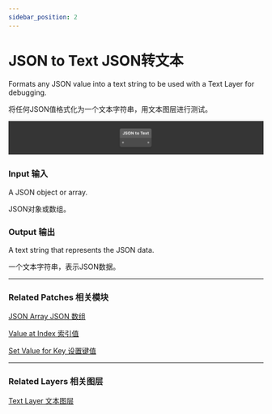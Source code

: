 ```yaml
---
sidebar_position: 2
---
```


# JSON to Text JSON转文本

Formats any JSON value into a text string to be used with a Text Layer for debugging.

将任何JSON值格式化为一个文本字符串，用文本图层进行测试。

![Image](./../../static/img/docs/Data/json-to-text.png)

### Input 输入

A JSON object or array.

JSON对象或数组。

### Output 输出

A text string that represents the JSON data.

一个文本字符串，表示JSON数据。

------

### Related Patches 相关模块

[JSON Array JSON 数组](./JSON%20Array)

[Value at Index 索引值](./Value%20at%20Index)

[Set Value for Key 设置键值](./Set%20Value%20for%20Key)

------

### Related Layers 相关图层

[Text Layer 文本图层](../Layer/Text%20Layer)
